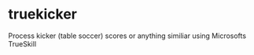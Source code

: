 truekicker
==========

Process kicker (table soccer) scores or anything similiar using Microsofts TrueSkill
